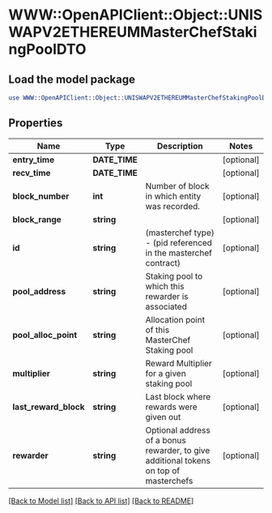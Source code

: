# WWW::OpenAPIClient::Object::UNISWAPV2ETHEREUMMasterChefStakingPoolDTO

## Load the model package
```perl
use WWW::OpenAPIClient::Object::UNISWAPV2ETHEREUMMasterChefStakingPoolDTO;
```

## Properties
Name | Type | Description | Notes
------------ | ------------- | ------------- | -------------
**entry_time** | **DATE_TIME** |  | [optional] 
**recv_time** | **DATE_TIME** |  | [optional] 
**block_number** | **int** | Number of block in which entity was recorded. | [optional] 
**block_range** | **string** |  | [optional] 
**id** | **string** | (masterchef type) - (pid referenced in the masterchef contract) | [optional] 
**pool_address** | **string** | Staking pool to which this rewarder is associated | [optional] 
**pool_alloc_point** | **string** | Allocation point of this MasterChef Staking pool | [optional] 
**multiplier** | **string** | Reward Multiplier for a given staking pool | [optional] 
**last_reward_block** | **string** | Last block where rewards were given out | [optional] 
**rewarder** | **string** | Optional address of a bonus rewarder, to give additional tokens on top of masterchefs | [optional] 

[[Back to Model list]](../README.md#documentation-for-models) [[Back to API list]](../README.md#documentation-for-api-endpoints) [[Back to README]](../README.md)


